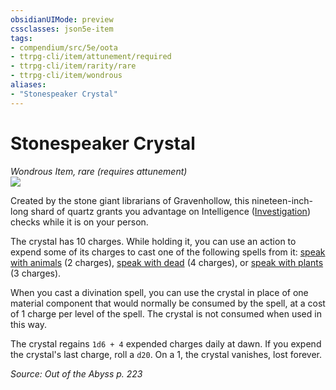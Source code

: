 ```yaml
---
obsidianUIMode: preview
cssclasses: json5e-item
tags:
- compendium/src/5e/oota
- ttrpg-cli/item/attunement/required
- ttrpg-cli/item/rarity/rare
- ttrpg-cli/item/wondrous
aliases: 
- "Stonespeaker Crystal"
---
```

# Stonespeaker Crystal
*Wondrous Item, rare (requires attunement)*  
![](/3-Mechanics/CLI/items/img/stonespeaker-crystal.webp#right)  


Created by the stone giant librarians of Gravenhollow, this nineteen-inch-long shard of quartz grants you advantage on Intelligence ([Investigation](/3-Mechanics/CLI/rules/skills.md#Investigation)) checks while it is on your person.

The crystal has 10 charges. While holding it, you can use an action to expend some of its charges to cast one of the following spells from it: [speak with animals](/3-Mechanics/CLI/spells/speak-with-animals.md) (2 charges), [speak with dead](/3-Mechanics/CLI/spells/speak-with-dead.md) (4 charges), or [speak with plants](/3-Mechanics/CLI/spells/speak-with-plants.md) (3 charges).

When you cast a divination spell, you can use the crystal in place of one material component that would normally be consumed by the spell, at a cost of 1 charge per level of the spell. The crystal is not consumed when used in this way.

The crystal regains `1d6 + 4` expended charges daily at dawn. If you expend the crystal's last charge, roll a `d20`. On a 1, the crystal vanishes, lost forever.

*Source: Out of the Abyss p. 223*